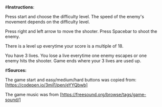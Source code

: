#**Instructions**:

Press start and choose the difficulty level. 
The speed of the enemy's movement depends on the difficulty level.


Press right and left arrow to move the shooter.
Press Spacebar to shoot the enemy.

There is a level up everytime your score is a multiple of 18.

You have 3 lives. You lose a live everytime one enemy escapes or one enemy hits the shooter. Game ends where your 3 lives are used up.


#**Sources:**

The game start and easy/medium/hard buttons was copied from: [https://codepen.io/3mil1/pen/eYYQbwb]

The game music was from [https://freesound.org/browse/tags/game-sound/]
